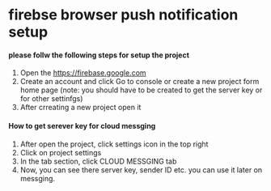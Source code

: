 # firebse browser push notification setup 

#### please follw the following steps for setup the project 

1. Open the https://firebase.google.com
1. Create an account and click Go to console or create a new project form home page (note: you should have to be created to get the server key or for other settinfgs)
1. After crreating a new project open it 


#### How to get serever key for cloud messging 
1. After open the project, click settings icon in the top right
1. Click on project settings 
1. In the tab section, click CLOUD MESSGING tab 
1. Now, you can see there server key, sender ID etc. you can use it later on messging.
